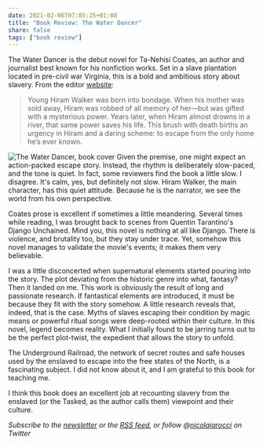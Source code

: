 ```yaml
---
date: 2021-02-06T07:05:25+01:00
title: "Book Review: The Water Dancer"
share: false
tags: ["book review"]
---
```

The Water Dancer is the debut novel for Ta-Nehisi Coates, an author and
journalist best known for his nonfiction works. Set in a slave plantation
located in pre-civil war Virginia, this is a bold and ambitious story about
slavery. From the editor [website][1]:

> Young Hiram Walker was born into bondage. When his mother was sold away,
> Hiram was robbed of all memory of her—but was gifted with a mysterious power.
> Years later, when Hiram almost drowns in a river, that same power saves his
> life. This brush with death births an urgency in Hiram and a daring scheme:
> to escape from the only home he’s ever known.

![The Water Dancer, book cover](/images/water_dancer_cover.jpg#right)
Given the premise, one might expect an action-packed escape story. Instead, the
rhythm is deliberately slow-paced, and the tone is quiet. In fact, some
reviewers find the book a little slow. I disagree. It's calm, yes, but
definitely not slow. Hiram Walker, the main character, has this quiet attitude.
Because he is the narrator, we see the world from his own perspective.

Coates prose is excellent if sometimes a little meandering. Several times while
reading, I was brought back to scenes from Quentin Tarantino's Django
Unchained. Mind you, this novel is nothing at all like Django. There is
violence, and brutality too, but they stay under trace. Yet, somehow this novel
manages to validate the movie's events; it makes them very believable.

I was a little disconcerted when supernatural elements started pouring into the
story. The plot deviating from the historic genre into what, fantasy? Then it
landed on me. This work is obviously the result of long and passionate
research. If fantastical elements are introduced, it must be because they fit
with the story somehow. A little research reveals that, indeed, that is the
case. Myths of slaves escaping their condition by magic means or powerful
ritual songs were deep-rooted within their culture. In this novel, legend
becomes reality. What I initially found to be jarring turns out to be the
perfect plot-twist, the expedient that allows the story to unfold.

The Underground Railroad, the network of secret routes and safe houses used by
the enslaved to escape into the free states of the North, is a fascinating
subject. I did not know about it, and I am grateful to this book for teaching
me.

I think this book does an excellent job at recounting slavery from the enslaved
(or the Tasked, as the author calls them) viewpoint and their culture.

*Subscribe to the [newsletter][nl] or the [RSS feed][rss], or follow @[nicolaiarocci][tw] on Twitter*

 [1]: https://www.penguinrandomhouse.com/books/550171/the-water-dancer-by-ta-nehisi-coates/
 [rss]: https://nicolaiarocci.com/index.xml
 [tw]: http://twitter.com/nicolaiarocci
 [nl]: http://eepurl.com/b-_Pzz
